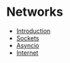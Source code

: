 # Networks

- [Introduction](00_intro.md)
- [Sockets](00_intro.md)
- [Asyncio](00_intro.md)
- [Internet](00_intro.md)